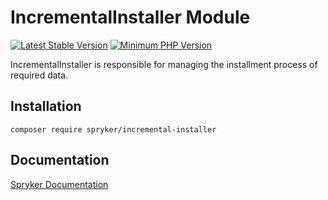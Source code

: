 # IncrementalInstaller Module
[![Latest Stable Version](https://poser.pugx.org/spryker/incremental-installer/v/stable.svg)](https://packagist.org/packages/spryker/incremental-installer)
[![Minimum PHP Version](https://img.shields.io/badge/php-%3E%3D%208.1-8892BF.svg)](https://php.net/)

IncrementalInstaller is responsible for managing the installment process of required data.

## Installation

```
composer require spryker/incremental-installer
```

## Documentation

[Spryker Documentation](https://docs.spryker.com)
